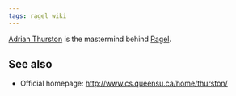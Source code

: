 ```yaml
---
tags: ragel wiki
---
```


[Adrian Thurston](/wiki/Adrian_Thurston) is the mastermind behind [Ragel](/wiki/Ragel).

## See also

-   Official homepage: <http://www.cs.queensu.ca/home/thurston/>

